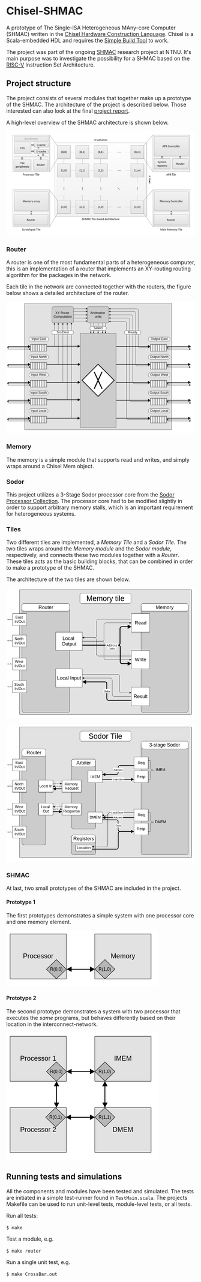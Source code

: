 # Chisel-SHMAC
A prototype of The Single-ISA Heterogeneous MAny-core Computer (SHMAC) written in the
[Chisel Hardware Construction Language](https://chisel.eecs.berkeley.edu/).
Chisel is a Scala-embedded HDL and requires the [Simple Build Tool](http://www.scala-sbt.org/)
to work.

The project was part of the ongoing [SHMAC](http://www.ntnu.edu/ime/eecs/shmac) research project at
NTNU. It's main purpose was to investigate the possibility for a SHMAC based on the
[RISC-V](http://riscv.org/) Instruction Set Architecture.

## Project structure
The project consists of several modules that together make up a prototype of the SHMAC.
The architecture of the project is described below. Those interested can also look at the final
[project report](doc/project-report.pdf).

A high-level overview of the SHMAC architecture is shown below.

![](doc/highlevel-architecture.png)

### Router
A router is one of the most fundamental parts of a heterogeneous computer, this is an implementation
of a router that implements an XY-routing routing algorithm for the packages in the network.

Each tile in the network are connected together with the routers, the figure below shows a detailed
architecture of the router.

![](doc/router-architecture.png)

### Memory
The memory is a simple module that supports read and writes, and simply wraps around a Chisel Mem
object.

### Sodor
This project utilizes a 3-Stage Sodor processor core from the
[Sodor Processor Collection](https://github.com/ucb-bar/riscv-sodor). The processor core had to
be modified slightly in order to support arbitrary memory stalls, which is an important requirement
for heterogeneous systems.

### Tiles
Two different tiles are implemented, a *Memory Tile* and a *Sodor Tile*. The two tiles wraps around
the *Memory module* and the *Sodor module*, respectively, and connects these two modules together
with a *Router*. These tiles acts as the basic building blocks, that can be combined in order to
make a prototype of the SHMAC.

The architecture of the two tiles are shown below.

![](doc/memorytile-architecture.png)

![](doc/sodortile-architecture.png)

### SHMAC
At last, two small prototypes of the SHMAC are included in the project.

#### Prototype 1
The first prototypes
demonstrates a simple system with one processor core and one memory element.

![](doc/shmac-simulated-architecture1.png)

#### Prototype 2
The second prototype demonstrates a system with two processor that executes the *same* programs, but
behaves differently based on their location in the interconnect-network.

![](doc/shmac-simulated-architecture2.png)

## Running tests and simulations
All the components and modules have been tested and simulated. The tests are initiated in a simple
test-runner found in `TestMain.scala`. The projects Makefile can be used to run unit-level tests,
module-level tests, or all tests.

Run all tests:

```$ make```

Test a module, e.g.

```$ make router```

Run a single unit test, e.g.

```$ make CrossBar.out```
